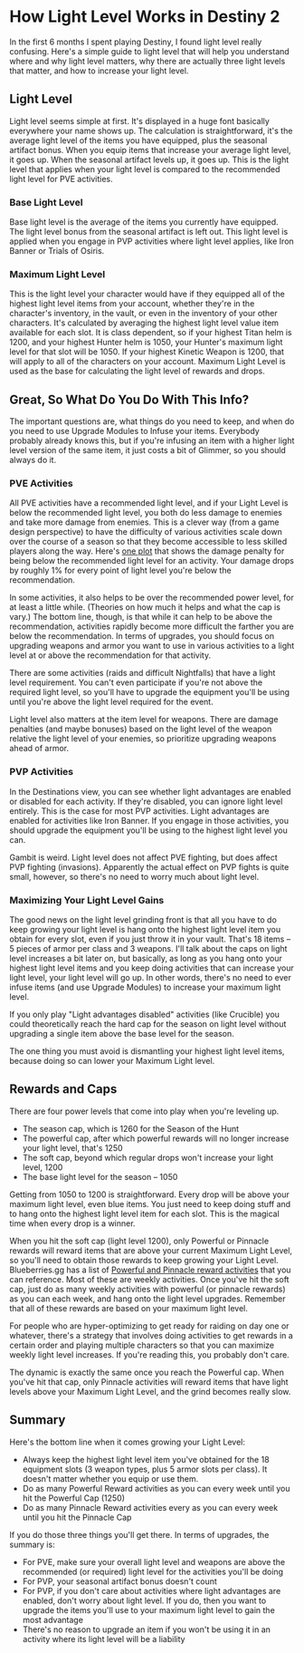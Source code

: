 # How Light Level Works in Destiny 2

In the first 6 months I spent playing Destiny, I found light level really confusing. Here's a simple guide to light level that will help you understand where and why light level matters, why there are actually three light levels that matter, and how to increase your light level.

## Light Level

Light level seems simple at first. It's displayed in a huge font basically everywhere your name shows up. The calculation is straightforward, it's the average light level of the items you have equipped, plus the seasonal artifact bonus.  When you equip items that increase your average light level, it goes up. When the seasonal artifact levels up, it goes up. This is the light level that applies when your light level is compared to the recommended light level for PVE activities.

### Base Light Level

Base light level is the average of the items you currently have equipped. The light level bonus from the seasonal artifact is left out. This light level is applied when you engage in PVP activities where light level applies, like Iron Banner or Trials of Osiris.

### Maximum Light Level

This is the light level your character would have if they equipped all of the highest light level items from your account, whether they're in the character's inventory, in the vault, or even in the inventory of your other characters. It's calculated by averaging the highest light level value item available for each slot. It is class dependent, so if your highest Titan helm is 1200, and your highest Hunter helm is 1050, your Hunter's maximum light level for that slot will be 1050. If your highest Kinetic Weapon is 1200, that will apply to all of the characters on your account. Maximum Light Level is used as the base for calculating the light level of rewards and drops.

## Great, So What Do You Do With This Info?

The important questions are, what things do you need to keep, and when do you need to use Upgrade Modules to Infuse your items. Everybody probably already knows this, but if you're infusing an item with a higher light level version of the same item, it just costs a bit of Glimmer, so you should always do it.

### PVE Activities

All PVE activities have a recommended light level, and if your Light Level is below the recommended light level, you both do less damage to enemies and take more damage from enemies. This is a clever way (from a game design perspective) to have the difficulty of various activities scale down over the course of a season so that they become accessible to less skilled players along the way. Here's [one plot](https://imgur.com/a/45Qnh6n) that shows the damage penalty for being below the recommended light level for an activity. Your damage drops by roughly 1% for every point of light level you're below the recommendation.

In some activities, it also helps to be over the recommended power level, for at least a little while. (Theories on how much it helps and what the cap is vary.) The bottom line, though, is that while it can help to be above the recommendation, activities rapidly become more difficult the farther you are below the recommendation. In terms of upgrades, you should focus on upgrading weapons and armor you want to use in various activities to a light level at or above the recommendation for that activity.

There are some activities (raids and difficult Nightfalls) that have a light level requirement. You can't even participate if you're not above the required light level, so you'll have to upgrade the equipment you'll be using until you're above the light level required for the event.

Light level also matters at the item level for weapons. There are damage penalties (and maybe bonuses) based on the light level of the weapon relative the light level of your enemies, so prioritize upgrading weapons ahead of armor.

### PVP Activities

In the Destinations view, you can see whether light advantages are enabled or disabled for each activity. If they're disabled, you can ignore light level entirely. This is the case for most PVP activities. Light advantages are enabled for activities like Iron Banner. If you engage in those activities, you should upgrade the equipment you'll be using to the highest light level you can.

Gambit is weird. Light level does not affect PVE fighting, but does affect PVP fighting (invasions). Apparently the actual effect on PVP fights is quite small, however, so there's no need to worry much about light level.

### Maximizing Your Light Level Gains

The good news on the light level grinding front is that all you have to do keep growing your light level is hang onto the highest light level item you obtain for every slot, even if you just throw it in your vault. That's 18 items – 5 pieces of armor per class and 3 weapons. I'll talk about the caps on light level increases a bit later on, but basically, as long as you hang onto your highest light level items and you keep doing activities that can increase your light level, your light level will go up. In other words, there's no need to ever infuse items (and use Upgrade Modules) to increase your maximum light level.

If you only play "Light advantages disabled" activities (like Crucible) you could theoretically reach the hard cap for the season on light level without upgrading a single item above the base level for the season.

The one thing you must avoid is dismantling your highest light level items, because doing so can lower your Maximum Light level. 

## Rewards and Caps

There are four power levels that come into play when you're leveling up. 

* The season cap, which is 1260 for the Season of the Hunt
* The powerful cap, after which powerful rewards will no longer increase your light level, that's 1250
* The soft cap, beyond which regular drops won't increase your light level, 1200
* The base light level for the season – 1050

Getting from 1050 to 1200 is straightforward. Every drop will be above your maximum light level, even blue items. You just need to keep doing stuff and to hang onto the highest light level item for each slot. This is the magical time when every drop is a winner.

When you hit the soft cap (light level 1200), only Powerful or Pinnacle rewards will reward items that are above your current Maximum Light Level, so you'll need to obtain those rewards to keep growing your Light Level. Blueberries.gg has a list of [Powerful and Pinnacle reward activities](https://www.blueberries.gg/leveling/destiny-2-max-power-level/) that you can reference. Most of these are weekly activities. Once you've hit the soft cap, just do as many weekly activities with powerful (or pinnacle rewards) as you can each week, and hang onto the light level upgrades. Remember that all of these rewards are based on your maximum light level.

For people who are hyper-optimizing to get ready for raiding on day one or whatever, there's a strategy that involves doing activities to get rewards in a certain order and playing multiple characters so that you can maximize weekly light level increases. If you're reading this, you probably don't care.

The dynamic is exactly the same once you reach the Powerful cap. When you've hit that cap, only Pinnacle activities will reward items that have light levels above your Maximum Light Level, and the grind becomes really slow. 

## Summary

Here's the bottom line when it comes growing your Light Level:

* Always keep the highest light level item you've obtained for the 18 equipment slots (3 weapon types, plus 5 armor slots per class). It doesn't matter whether you equip or use them.
* Do as many Powerful Reward activities as you can every week until you hit the Powerful Cap (1250)
* Do as many Pinnacle Reward activities every as you can every week until you hit the Pinnacle Cap

If you do those three things you'll get there. In terms of upgrades, the summary is:

* For PVE, make sure your overall light level and weapons are above the recommended (or required) light level for the activities you'll be doing
* For PVP, your seasonal artifact bonus doesn't count
* For PVP, if you don't care about activities where light advantages are enabled, don't worry about light level. If you do, then you want to upgrade the items you'll use to your maximum light level to gain the most advantage
* There's no reason to upgrade an item if you won't be using it in an activity where its light level will be a liability
